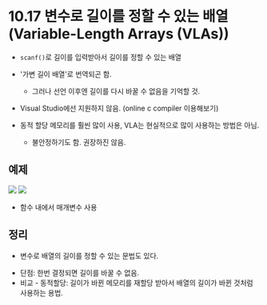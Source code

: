 # 10.17 변수로 길이를 정할 수 있는 배열 (Variable-Length Arrays (VLAs))

- `scanf()`로 길이를 입력받아서 길이를 정할 수 있는 배열
- '가변 길이 배열'로 번역되곤 함.

  - 그러나 선언 이후엔 길이를 다시 바꿀 수 없음을 기억할 것.

- Visual Studio에선 지원하지 않음. (online c compiler 이용해보기)
- 동적 할당 메모리를 훨씬 많이 사용, VLA는 현실적으로 많이 사용하는 방법은 아님.
  - 불안정하기도 함. 권장하진 않음.

## 예제

<img src="https://github.com/uber9ma/following_C/blob/master/images/chapter10/array25.png?raw=true">

<img src="https://github.com/uber9ma/following_C/blob/master/images/chapter10/array26.png?raw=true">

- 함수 내에서 매개변수 사용

## 정리

- 변수로 배열의 길이를 정할 수 있는 문법도 있다.

* 단점: 한번 결정되면 길이를 바꿀 수 없음.
* 비교 - 동적할당: 길이가 바뀐 메모리를 재할당 받아서 배열의 길이가 바뀐 것처럼 사용하는 용법.
